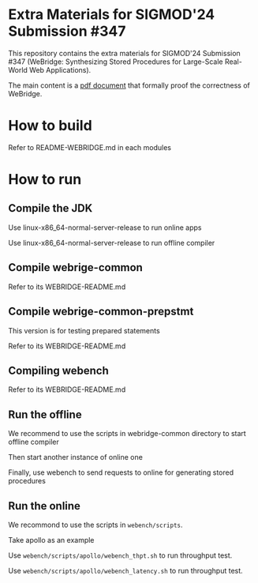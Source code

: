 # Extra Materials for SIGMOD'24 Submission #347
This repository contains the extra materials for SIGMOD'24 Submission #347 (WeBridge: Synthesizing Stored Procedures for Large-Scale Real-World Web Applications).

The main content is a [pdf document](WeBridge_Proofs.pdf) that formally proof the correctness of WeBridge.

# How to build
Refer to README-WEBRIDGE.md in each modules

# How to run

## Compile the JDK

Use linux-x86_64-normal-server-release to run online apps

Use linux-x86_64-normal-server-release to run offline compiler

## Compile webrige-common

Refer to its WEBRIDGE-README.md


## Compile webrige-common-prepstmt

This version is for testing prepared statements

Refer to its WEBRIDGE-README.md

## Compiling webench

Refer to its WEBRIDGE-README.md

## Run the offline

We recommend to use the scripts in webridge-common directory to start offline compiler

Then start another instance of online one

Finally, use webench to send requests to online for generating stored procedures

## Run the online

We recommond to use the scripts in `webench/scripts`.

Take apollo as an example

Use `webench/scripts/apollo/webench_thpt.sh` to run throughput test.

Use `webench/scripts/apollo/webench_latency.sh` to run throughput test.